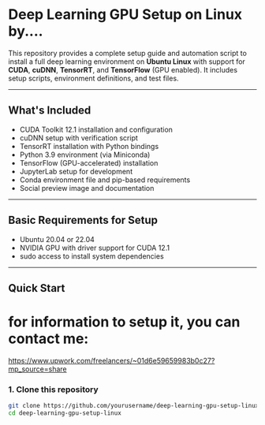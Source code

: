 # Deep Learning GPU Setup on Linux by....

This repository provides a complete setup guide and automation script to install a full deep learning environment on **Ubuntu Linux** with support for **CUDA**, **cuDNN**, **TensorRT**, and **TensorFlow** (GPU enabled). It includes setup scripts, environment definitions, and test files.

---

##  What's Included

- CUDA Toolkit 12.1 installation and configuration
- cuDNN setup with verification script
- TensorRT installation with Python bindings
- Python 3.9 environment (via Miniconda)
- TensorFlow (GPU-accelerated) installation
- JupyterLab setup for development
- Conda environment file and pip-based requirements
- Social preview image and documentation

---

##  Basic Requirements for Setup

- Ubuntu 20.04 or 22.04
- NVIDIA GPU with driver support for CUDA 12.1
- sudo access to install system dependencies

---

##  Quick Start
# for information to setup it, you can contact me:
https://www.upwork.com/freelancers/~01d6e59659983b0c27?mp_source=share

### 1. Clone this repository
```bash
git clone https://github.com/yourusername/deep-learning-gpu-setup-linux.git
cd deep-learning-gpu-setup-linux

